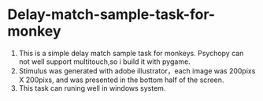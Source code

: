 # Delay-match-sample-task-for-monkey

1. This is a simple delay match sample task for monkeys. Psychopy can not well support multitouch,so i build it with pygame.
2. Stimulus was generated with adobe illustrator，each image was 200pixs X  200pixs, and was presented in the bottom half of the screen.
3. This task can runing well in windows system.
